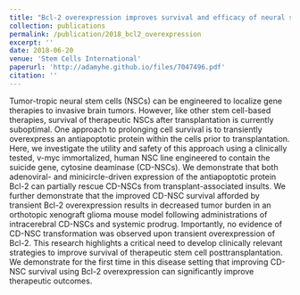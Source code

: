 ```yaml
---
title: "Bcl-2 overexpression improves survival and efficacy of neural stem cell-mediated enzyme prodrug therapy"
collection: publications
permalink: /publication/2018_bcl2_overexpression
excerpt: ''
date: 2018-06-20
venue: 'Stem Cells International'
paperurl: 'http://adamyhe.github.io/files/7047496.pdf'
citation: ''
---
```


Tumor-tropic neural stem cells (NSCs) can be engineered to localize gene therapies to invasive brain tumors. However, like other stem cell-based therapies, survival of therapeutic NSCs after transplantation is currently suboptimal. One approach to prolonging cell survival is to transiently overexpress an antiapoptotic protein within the cells prior to transplantation. Here, we investigate the utility and safety of this approach using a clinically tested, v-myc immortalized, human NSC line engineered to contain the suicide gene, cytosine deaminase (CD-NSCs). We demonstrate that both adenoviral- and minicircle-driven expression of the antiapoptotic protein Bcl-2 can partially rescue CD-NSCs from transplant-associated insults. We further demonstrate that the improved CD-NSC survival afforded by transient Bcl-2 overexpression results in decreased tumor burden in an orthotopic xenograft glioma mouse model following administrations of intracerebral CD-NSCs and systemic prodrug. Importantly, no evidence of CD-NSC transformation was observed upon transient overexpression of Bcl-2. This research highlights a critical need to develop clinically relevant strategies to improve survival of therapeutic stem cell posttransplantation. We demonstrate for the first time in this disease setting that improving CD-NSC survival using Bcl-2 overexpression can significantly improve therapeutic outcomes.
